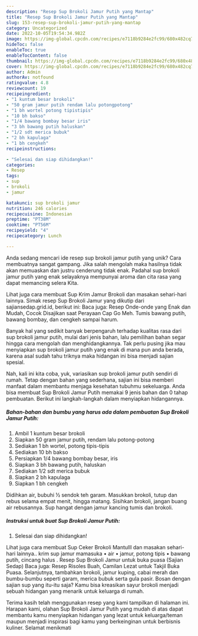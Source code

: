 ```yaml
---
description: "Resep Sup Brokoli Jamur Putih yang Mantap"
title: "Resep Sup Brokoli Jamur Putih yang Mantap"
slug: 153-resep-sup-brokoli-jamur-putih-yang-mantap
category: Uncategorized
date: 2022-10-05T19:54:34.982Z
image: https://img-global.cpcdn.com/recipes/e7118b9284e2fc99/680x482cq70/sup-brokoli-jamur-putih-foto-resep-utama.jpg
hideToc: false
enableToc: true
enableTocContent: false
thumbnail: https://img-global.cpcdn.com/recipes/e7118b9284e2fc99/680x482cq70/sup-brokoli-jamur-putih-foto-resep-utama.jpg
cover: https://img-global.cpcdn.com/recipes/e7118b9284e2fc99/680x482cq70/sup-brokoli-jamur-putih-foto-resep-utama.jpg
author: Admin
authorAv: notfound
ratingvalue: 4.8
reviewcount: 19
recipeingredient:
- "1 kuntum besar brokoli"
- "50 gram jamur putih rendam lalu potongpotong"
- "1 bh wortel potong tipistipis"
- "10 bh bakso"
- "1/4 bawang bombay besar iris"
- "3 bh bawang putih haluskan"
- "1/2 sdt merica bubuk"
- "2 bh kapulaga"
- "1 bh cengkeh"
recipeinstructions:

- "Selesai dan siap dihidangkan!"
categories:
- Resep
tags:
- sup
- brokoli
- jamur

katakunci: sup brokoli jamur 
nutrition: 246 calories
recipecuisine: Indonesian
preptime: "PT38M"
cooktime: "PT56M"
recipeyield: "4"
recipecategory: Lunch

---
```





Anda sedang mencari ide resep sup brokoli jamur putih yang unik? Cara membuatnya sangat gampang. Jika salah mengolah maka hasilnya tidak akan memuaskan dan justru cenderung tidak enak. Padahal sup brokoli jamur putih yang enak selayaknya mempunyai aroma dan cita rasa yang dapat memancing selera Kita.





Lihat juga cara membuat Sup Krim Jamur Brokoli dan masakan sehari-hari lainnya. Simak resep Sup Brokoli Jamur yang dikutip dari sajiansedap.grid.id, berikut ini: Baca juga: Resep Onde-onde yang Enak dan Mudah, Cocok Disajikan saat Perayaan Cap Go Meh. Tumis bawang putih, bawang bombay, dan cengkeh sampai harum.

Banyak hal yang sedikit banyak berpengaruh terhadap kualitas rasa dari sup brokoli jamur putih, mulai dari jenis bahan, lalu pemilihan bahan segar hingga cara mengolah dan menghidangkannya. Tak perlu pusing jika mau menyiapkan sup brokoli jamur putih yang enak di mana pun anda berada, karena asal sudah tahu triknya maka hidangan ini bisa menjadi sajian spesial.






Nah, kali ini kita coba, yuk, variasikan sup brokoli jamur putih sendiri di rumah. Tetap dengan bahan yang sederhana, sajian ini bisa memberi manfaat dalam membantu menjaga kesehatan tubuhmu sekeluarga. Anda bisa membuat Sup Brokoli Jamur Putih memakai 9 jenis bahan dan 0 tahap pembuatan. Berikut ini langkah-langkah dalam menyiapkan hidangannya.

<!--inarticleads1-->

##### Bahan-bahan dan bumbu yang harus ada dalam pembuatan Sup Brokoli Jamur Putih:

1. Ambil 1 kuntum besar brokoli
1. Siapkan 50 gram jamur putih, rendam lalu potong-potong
1. Sediakan 1 bh wortel, potong tipis-tipis
1. Sediakan 10 bh bakso
1. Persiapkan 1/4 bawang bombay besar, iris
1. Siapkan 3 bh bawang putih, haluskan
1. Sediakan 1/2 sdt merica bubuk
1. Siapkan 2 bh kapulaga
1. Siapkan 1 bh cengkeh


Didihkan air, bubuhi ½ sendok teh garam. Masukkan brokoli, tutup dan rebus selama empat menit, hingga matang. Sisihkan brokoli, jangan buang air rebusannya. Sup hangat dengan jamur kancing tumis dan brokoli. 

<!--inarticleads2-->

##### Instruksi untuk buat Sup Brokoli Jamur Putih:


1. Selesai dan siap dihidangkan!

Lihat juga cara membuat Sup Ceker Brokoli Mantulll dan masakan sehari-hari lainnya.. krim sup jamur mamasuka • air • jamur, potong tipis • bawang putih, cincang halus . Resep Sup Brokoli Jamur untuk buka puasa (Sajian Sedap) Baca juga: Resep Risoles Buah, Camilan Lezat untuk Takjil Buka Puasa. Selanjutnya, tambahkan brokoli, jamur kuping, cabai merah dan bumbu-bumbu seperti garam, merica bubuk serta gula pasir. Bosan dengan sajian sup yang itu-itu saja? Kamu bisa kreasikan sayur brokoli menjadi sebuah hidangan yang menarik untuk keluarga di rumah. 

Terima kasih telah menggunakan resep yang kami tampilkan di halaman ini. Harapan kami, olahan Sup Brokoli Jamur Putih yang mudah di atas dapat membantu kamu menyiapkan hidangan yang lezat untuk keluarga/teman maupun menjadi inspirasi bagi kamu yang berkeinginan untuk berbisnis kuliner. Selamat menikmati
